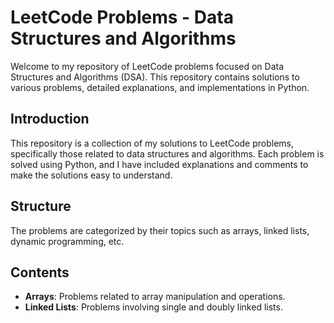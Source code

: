 # LeetCode Problems - Data Structures and Algorithms

Welcome to my repository of LeetCode problems focused on Data Structures and Algorithms (DSA). This repository contains solutions to various problems, detailed explanations, and implementations in Python.

<!--
## Table of Contents

- [Introduction](#introduction)
- [Directory Structure](#directory-structure)
- [How to Use](#how-to-use)
- [Contributing](#contributing)
- [License](#license)
-->

## Introduction

This repository is a collection of my solutions to LeetCode problems, specifically those related to data structures and algorithms. Each problem is solved using Python, and I have included explanations and comments to make the solutions easy to understand.

## Structure

The problems are categorized by their topics such as arrays, linked lists, dynamic programming, etc.

## Contents

- **Arrays**: Problems related to array manipulation and operations.
- **Linked Lists**: Problems involving single and doubly linked lists.
